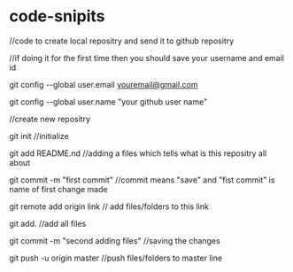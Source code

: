 # code-snipits

//code to create local repositry and send it to github repositry 

//if doing it for the first time then you should save your username and email id 

  git config --global user.email youremail@gmail.com

  git config --global user.name "your github user name"

//create new repositry 

  git init     //initialize
  
  git add README.nd     //adding a files which tells what is this repositry all about
  
  git commit -m "first commit"     //commit means "save" and "fist commit" is name of first change made 
  
  git remote add origin link  // add files/folders to this link
  
  git add. //add all files 
  
  git commit -m "second adding files"       //saving the changes
  
  git push -u origin master  //push files/folders to master line 
  
  
  
  

